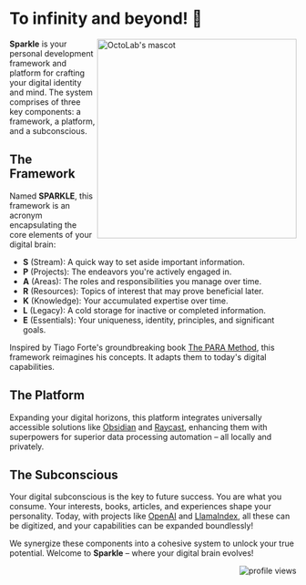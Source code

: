 # To infinity and beyond! 🙌

<a href="https://sparkle.wiki/" target="_blank">  
  <img align="right" width="350" alt="OctoLab's mascot"  
       src="https://cdn.octolab.org/hero/anime.png" />  
</a>

**Sparkle** is your personal development framework and platform for
crafting your digital identity and mind. The system comprises
of three key components: a framework, a platform, and a subconscious.

## The Framework

Named **SPARKLE**, this framework is an acronym encapsulating
the core elements of your digital brain:

- **S** (Stream): A quick way to set aside important information.
- **P** (Projects): The endeavors you're actively engaged in.
- **A** (Areas): The roles and responsibilities you manage over time.
- **R** (Resources): Topics of interest that may prove beneficial later.
- **K** (Knowledge): Your accumulated expertise over time.
- **L** (Legacy): A cold storage for inactive or completed information.
- **E** (Essentials): Your uniqueness, identity, principles,
  and significant goals.

Inspired by Tiago Forte's groundbreaking book [The PARA Method][],
this framework reimagines his concepts. It adapts them to today's
digital capabilities.

## The Platform

Expanding your digital horizons, this platform integrates universally
accessible solutions like [Obsidian][] and [Raycast][],
enhancing them with superpowers for superior data processing automation –
all locally and privately.

## The Subconscious

Your digital subconscious is the key to future success.
You are what you consume. Your interests, books, articles,
and experiences shape your personality. Today, with projects like
[OpenAI][] and [LlamaIndex][], all these can be digitized,
and your capabilities can be expanded boundlessly!

We synergize these components into a cohesive system to unlock your
true potential. Welcome to **Sparkle** – where your digital brain evolves!

[The PARA Method]:  https://www.buildingasecondbrain.com/para
[Obsidian]:         https://obsidian.md/
[Raycast]:          https://www.raycast.com/
[OpenAI]:           https://openai.com/
[LlamaIndex]:       https://www.llamaindex.ai/

<img align="right" alt="profile views"
     src="https://komarev.com/ghpvc/?username=withsparkle&label=views&color=grey" />
